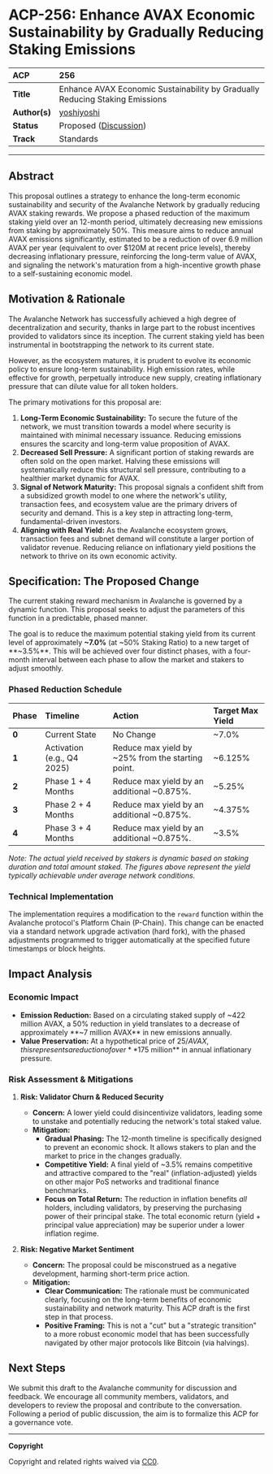 # ACP-256: Enhance AVAX Economic Sustainability by Gradually Reducing Staking Emissions

| ACP | 256 |
| :--- | :--- |
| **Title** | Enhance AVAX Economic Sustainability by Gradually Reducing Staking Emissions |
| **Author(s)** | [yoshiyoshi](https://github.com/yy00shi)  |
| **Status** | Proposed ([Discussion](https://github.com/avalanche-foundation/ACPs/discussions/)) |
| **Track** | Standards |

---

## Abstract

This proposal outlines a strategy to enhance the long-term economic sustainability and security of the Avalanche Network by gradually reducing AVAX staking rewards. We propose a phased reduction of the maximum staking yield over an 12-month period, ultimately decreasing new emissions from staking by approximately 50%. This measure aims to reduce annual AVAX emissions significantly, estimated to be a reduction of over 6.9 million AVAX per year (equivalent to over $120M at recent price levels), thereby decreasing inflationary pressure, reinforcing the long-term value of AVAX, and signaling the network's maturation from a high-incentive growth phase to a self-sustaining economic model.

## Motivation & Rationale

The Avalanche Network has successfully achieved a high degree of decentralization and security, thanks in large part to the robust incentives provided to validators since its inception. The current staking yield has been instrumental in bootstrapping the network to its current state.

However, as the ecosystem matures, it is prudent to evolve its economic policy to ensure long-term sustainability. High emission rates, while effective for growth, perpetually introduce new supply, creating inflationary pressure that can dilute value for all token holders.

The primary motivations for this proposal are:

1.  **Long-Term Economic Sustainability:** To secure the future of the network, we must transition towards a model where security is maintained with minimal necessary issuance. Reducing emissions ensures the scarcity and long-term value proposition of AVAX.
2.  **Decreased Sell Pressure:** A significant portion of staking rewards are often sold on the open market. Halving these emissions will systematically reduce this structural sell pressure, contributing to a healthier market dynamic for AVAX.
3.  **Signal of Network Maturity:** This proposal signals a confident shift from a subsidized growth model to one where the network's utility, transaction fees, and ecosystem value are the primary drivers of security and demand. This is a key step in attracting long-term, fundamental-driven investors.
4.  **Aligning with Real Yield:** As the Avalanche ecosystem grows, transaction fees and subnet demand will constitute a larger portion of validator revenue. Reducing reliance on inflationary yield positions the network to thrive on its own economic activity.

## Specification: The Proposed Change

The current staking reward mechanism in Avalanche is governed by a dynamic function. This proposal seeks to adjust the parameters of this function in a predictable, phased manner.

The goal is to reduce the maximum potential staking yield from its current level of approximately **~7.0%** (at ~50% Staking Ratio) to a new target of **~3.5%**. This will be achieved over four distinct phases, with a four-month interval between each phase to allow the market and stakers to adjust smoothly.

### Phased Reduction Schedule

| Phase | Timeline | Action | Target Max Yield |
| :--- | :--- | :--- | :--- |
| **0** | Current State | No Change | ~7.0% |
| **1** | Activation (e.g., Q4 2025) | Reduce max yield by ~25% from the starting point. | ~6.125% |
| **2** | Phase 1 + 4 Months | Reduce max yield by an additional ~0.875%. | ~5.25% |
| **3** | Phase 2 + 4 Months | Reduce max yield by an additional ~0.875%. | ~4.375% |
| **4** | Phase 3 + 4 Months | Reduce max yield by an additional ~0.875%. | ~3.5% |

*Note: The actual yield received by stakers is dynamic based on staking duration and total amount staked. The figures above represent the yield typically achievable under average network conditions.*

### Technical Implementation

The implementation requires a modification to the `reward` function within the Avalanche protocol's Platform Chain (P-Chain). This change can be enacted via a standard network upgrade activation (hard fork), with the phased adjustments programmed to trigger automatically at the specified future timestamps or block heights.

## Impact Analysis

### Economic Impact

* **Emission Reduction:** Based on a circulating staked supply of ~422 million AVAX, a 50% reduction in yield translates to a decrease of approximately **~7 million AVAX** in new emissions annually.
* **Value Preservation:** At a hypothetical price of $25/AVAX, this represents a reduction of over **$175 million** in annual inflationary pressure.

### Risk Assessment & Mitigations

1.  **Risk: Validator Churn & Reduced Security**
    * **Concern:** A lower yield could disincentivize validators, leading some to unstake and potentially reducing the network's total staked value.
    * **Mitigation:**
        * **Gradual Phasing:** The 12-month timeline is specifically designed to prevent an economic shock. It allows stakers to plan and the market to price in the changes gradually.
        * **Competitive Yield:** A final yield of ~3.5% remains competitive and attractive compared to the "real" (inflation-adjusted) yields on other major PoS networks and traditional finance benchmarks.
        * **Focus on Total Return:** The reduction in inflation benefits *all* holders, including validators, by preserving the purchasing power of their principal stake. The total economic return (yield + principal value appreciation) may be superior under a lower inflation regime.

2.  **Risk: Negative Market Sentiment**
    * **Concern:** The proposal could be misconstrued as a negative development, harming short-term price action.
    * **Mitigation:**
        * **Clear Communication:** The rationale must be communicated clearly, focusing on the long-term benefits of economic sustainability and network maturity. This ACP draft is the first step in that process.
        * **Positive Framing:** This is not a "cut" but a "strategic transition" to a more robust economic model that has been successfully navigated by other major protocols like Bitcoin (via halvings).

## Next Steps

We submit this draft to the Avalanche community for discussion and feedback. We encourage all community members, validators, and developers to review the proposal and contribute to the conversation. Following a period of public discussion, the aim is to formalize this ACP for a governance vote.

---
**Copyright**

Copyright and related rights waived via [CC0](https://creativecommons.org/publicdomain/zero/1.0/).
